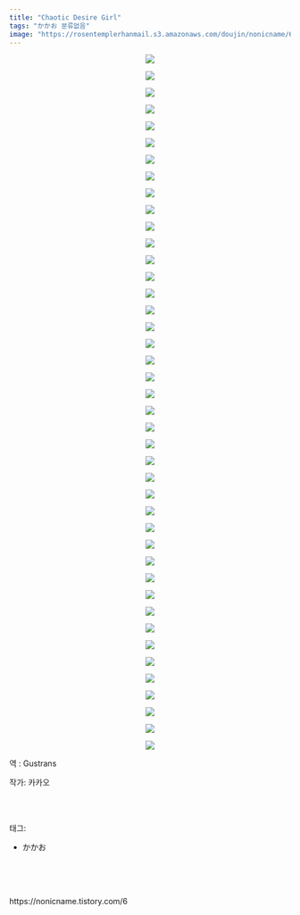 ```yaml
---
title: "Chaotic Desire Girl"
tags: "かかお 분류없음"
image: "https://rosentemplerhanmail.s3.amazonaws.com/doujin/nonicname/6/001.jpg"
---
```

<div class="article">
<div class="tt_article_useless_p_margin"><p style="text-align: center; clear: none; float: none;"><img src="{{ site.imgserver11 }}/nonicname/6/001.jpg"/></p><p style="text-align: center; clear: none; float: none;"><img src="{{ site.imgserver11 }}/nonicname/6/002.jpg"/></p><p style="text-align: center; clear: none; float: none;"><img src="{{ site.imgserver11 }}/nonicname/6/003.jpg"/></p><p style="text-align: center; clear: none; float: none;"><img src="{{ site.imgserver11 }}/nonicname/6/004.jpg"/></p><p style="text-align: center; clear: none; float: none;"><img src="{{ site.imgserver11 }}/nonicname/6/005.jpg"/></p><p style="text-align: center; clear: none; float: none;"><img src="{{ site.imgserver11 }}/nonicname/6/006.jpg"/></p><p style="text-align: center; clear: none; float: none;"><img src="{{ site.imgserver11 }}/nonicname/6/007.jpg"/></p><p style="text-align: center; clear: none; float: none;"><img src="{{ site.imgserver11 }}/nonicname/6/008.jpg"/></p><p style="text-align: center; clear: none; float: none;"><img src="{{ site.imgserver11 }}/nonicname/6/009.jpg"/></p><p style="text-align: center; clear: none; float: none;"><img src="{{ site.imgserver11 }}/nonicname/6/010.jpg"/></p><p style="text-align: center; clear: none; float: none;"><img src="{{ site.imgserver11 }}/nonicname/6/011.jpg"/></p><p style="text-align: center; clear: none; float: none;"><img src="{{ site.imgserver11 }}/nonicname/6/012.jpg"/></p><p style="text-align: center; clear: none; float: none;"><img src="{{ site.imgserver11 }}/nonicname/6/013.jpg"/></p><p style="text-align: center; clear: none; float: none;"><img src="{{ site.imgserver11 }}/nonicname/6/014.jpg"/></p><p style="text-align: center; clear: none; float: none;"><img src="{{ site.imgserver11 }}/nonicname/6/015.jpg"/></p><p style="text-align: center; clear: none; float: none;"><img src="{{ site.imgserver11 }}/nonicname/6/016.jpg"/></p><p style="text-align: center; clear: none; float: none;"><img src="{{ site.imgserver11 }}/nonicname/6/017.jpg"/></p><p style="text-align: center; clear: none; float: none;"><img src="{{ site.imgserver11 }}/nonicname/6/018.jpg"/></p><p style="text-align: center; clear: none; float: none;"><img src="{{ site.imgserver11 }}/nonicname/6/019.jpg"/></p><p style="text-align: center; clear: none; float: none;"><img src="{{ site.imgserver11 }}/nonicname/6/020.jpg"/></p><p style="text-align: center; clear: none; float: none;"><img src="{{ site.imgserver11 }}/nonicname/6/021.jpg"/></p><p style="text-align: center; clear: none; float: none;"><img src="{{ site.imgserver11 }}/nonicname/6/022.jpg"/></p><p style="text-align: center; clear: none; float: none;"><img src="{{ site.imgserver11 }}/nonicname/6/023.jpg"/></p><p style="text-align: center; clear: none; float: none;"><img src="{{ site.imgserver11 }}/nonicname/6/024.jpg"/></p><p style="text-align: center; clear: none; float: none;"><img src="{{ site.imgserver11 }}/nonicname/6/025.jpg"/></p><p style="text-align: center; clear: none; float: none;"><img src="{{ site.imgserver11 }}/nonicname/6/026.jpg"/></p><p style="text-align: center; clear: none; float: none;"><img src="{{ site.imgserver11 }}/nonicname/6/027.jpg"/></p><p style="text-align: center; clear: none; float: none;"><img src="{{ site.imgserver11 }}/nonicname/6/028.jpg"/></p><p style="text-align: center; clear: none; float: none;"><img src="{{ site.imgserver11 }}/nonicname/6/029.jpg"/></p><p style="text-align: center; clear: none; float: none;"><img src="{{ site.imgserver11 }}/nonicname/6/030.jpg"/></p><p style="text-align: center; clear: none; float: none;"><img src="{{ site.imgserver11 }}/nonicname/6/031.jpg"/></p><p style="text-align: center; clear: none; float: none;"><img src="{{ site.imgserver11 }}/nonicname/6/032.jpg"/></p><p style="text-align: center; clear: none; float: none;"><img src="{{ site.imgserver11 }}/nonicname/6/033.jpg"/></p><p style="text-align: center; clear: none; float: none;"><img src="{{ site.imgserver11 }}/nonicname/6/034.jpg"/></p><p style="text-align: center; clear: none; float: none;"><img src="{{ site.imgserver11 }}/nonicname/6/035.jpg"/></p><p style="text-align: center; clear: none; float: none;"><img src="{{ site.imgserver11 }}/nonicname/6/036.jpg"/></p><p style="text-align: center; clear: none; float: none;"><img src="{{ site.imgserver11 }}/nonicname/6/037.jpg"/></p><p style="text-align: center; clear: none; float: none;"><img src="{{ site.imgserver11 }}/nonicname/6/038.jpg"/></p><p style="text-align: center; clear: none; float: none;"><img src="{{ site.imgserver11 }}/nonicname/6/039.jpg"/></p><p style="text-align: center; clear: none; float: none;"><img src="{{ site.imgserver11 }}/nonicname/6/040.jpg"/></p><p style="text-align: center; clear: none; float: none;"><img src="{{ site.imgserver11 }}/nonicname/6/041.jpg"/></p><p style="text-align: center; clear: none; float: none;"><img src="{{ site.imgserver11 }}/nonicname/6/042.jpg"/></p><p>역 : Gustrans<br/></p></div>
<p>작가: 카카오</p><br/>
</div><br/>
<div class="tagTrail">
<p>태그: </p>
<ul>
<li>かかお</li>
</ul>
</div><br/>
<div class="cb_lstcomment">
</div><br/>

<br/>
<p id="refer">https://nonicname.tistory.com/6</p>
<br/>

